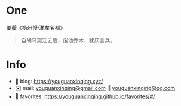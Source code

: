 
# One 
 
  
姜夔《扬州慢·淮左名都》 
 
>自胡马窥江去后，废池乔木，犹厌言兵。        
 

# Info

- 📝 blog: https://youguanxinqing.xyz/
- ✉️  mail: youguanxinqing@gmail.com || youguanxinqing@qq.com
- 📙 favorites: https://youguanxinqing.github.io/favorites/#/
